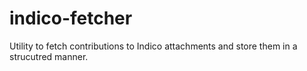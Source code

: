 # indico-fetcher
Utility to fetch contributions to Indico attachments and store them in a strucutred manner.
